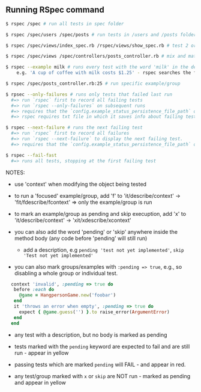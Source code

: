 ## Running RSpec command

```bash
$ rspec /spec # run all tests in spec folder

$ rspec /spec/users /spec/posts # run tests in /users and /posts folders

$ rspec /spec/views/index_spec.rb /rspec/views/show_spec.rb # test 2 or more individual files

$ rspec /spec/views /spec/controllers/posts_controller.rb # mix and match files & folders

$ rspec --example milk # runs every test with the word 'milk' in the description (use --example or -e)
    e.g. 'A cup of coffee with milk costs $1.25' - rspec searches the full description

$ rspec /spec/posts_controller.rb:25 # run specific example/group

$ rpsec --only-failures # runs only tests that failed last run
  #=> run `rspec` first to record all failing tests
  #=> run `rspec --only-failures` on subsequent runs
  #=> requires that the `config.example_status_persistence_file_path` option is set in `spec_helper`
  #=> rspec requires txt file in which it saves info about failing tests.

$ rspec --next-failure # runs the next failing test
  #=> run `rspec` first to record all failures
  #=> run `rspec --next-failure` to display the next failing test.
  #=> requires that the `config.example_status_persistence_file_path` option is set in `spec_helper`

$ rspec --fail-fast
  #=> runs all tests, stopping at the first failing test
```


NOTES:

  * use 'context' when modifying the object being tested

  * to run a 'focused' example/group, add 'f' to 'it/describe/context' -> 'fit/fdescribe/fcontext'
     => only the example/group is run

  * to mark an example/group as pending and skip execuption, add 'x' to 'it/describe/context' -> 'xit/xdescribe/xcontext'

  * you can also add the word 'pending' or 'skip' anywhere inside the method body (any code before 'pending' will still run)
    * add a description, e.g `pending 'test not yet implemented'`, `skip 'Test not yet implemented'`

  * you can also mark groups/examples with `:pending => true`, e.g., so disabling a whole group or individual test. 

  ```ruby
    context 'invalid', :pending => true do
     before :each do
       @game = HangpersonGame.new('foobar')
     end
     it 'throws an error when empty', :pending => true do
       expect { @game.guess('') }.to raise_error(ArgumentError)
     end
    end
  ```


  * any test with a description, but no body is marked as pending

  * tests marked with the `pending` keyword are expected to fail and are still run - appear in yellow

  * passing tests which are marked `pending` will FAIL - and appear in red.

  * any test/group marked with `x` or `skip` are NOT run - marked as pending and appear in yellow
